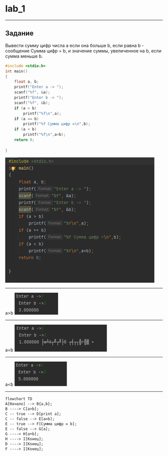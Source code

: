 # lab_1
 
 ---

 ## Задание
Вывести сумму цифр числа a если она больше b, если равна b - сообщение Сумма цифр = b, и значение суммы, увеличенное на b, если сумма меньше b.
```c
#include <stdio.h>
int main()
{
    float a, b;
    printf("Enter a -> ");
    scanf("%f", &a);
    printf("Enter b -> ");
    scanf("%f", &b);
    if (a > b)
        printf("%f\n",a);
    if (a == b)
        printf("%f Сумма цифр =\n",b);
    if (a < b)
        printf("%f\n",a+b);
    return 0;

}
```
![](Q.png)

---

a>b
![](W.png)

---

a=b
![](R.png)

---

a<b
![](E.png)

---
```mermaid
flowchart TD
A[Начало] --> B{a,b};
B ----> C[a>b];
C -- true --> D[print a];
C -- false --> E[a=b];
E -- true --> F[Сумма цифр = b];
E -- false --> G[a];
G ----> H[a+b];
H ----> I[Конец];
D ----> I[Конец];
F ----> I[Конец];
```